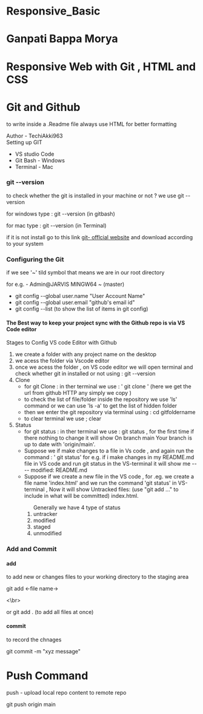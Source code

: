 # Responsive_Basic

<h1> Ganpati Bappa Morya <h1>

Responsive Web with Git , HTML and CSS

<h1> Git and Github</h1>
<p> to write inside a .Readme file always use HTML for better formatting</p>
Author - TechiAkki963
</br>
Setting up GIT
<ul>
  <li> VS studio Code</li>
   <li> Git Bash - Windows</li>
  <li> Terminal - Mac</li>
</ul>

<h3>git --version</h3>
<p> to check whether the git is installed in your machine or not ? we use git --version</p>
<p> for windows type : git --version (in gitbash)</p>
<p> for mac type : git --version (in Terminal)</p>
<p> if it is not install go to this link <a href="https://git-scm.com/downloads">git- offlcial website</a> and download according to your system</p>

<h3> Configuring the Git</h3>
<p> if we see  '~'  tild symbol that means we are in our root directory </p>
<p> for e.g. - Admin@JARVIS MINGW64 ~ (master)</p>
<ul>
  <li>
    git config --global user.name "User Account Name"
  </li>
    <li>
    git config --global user.email "github's email id"
  </li>
    <li>
    git config --list  (to show the list of items in git config)
  </li>
</ul>

<h4> The Best way to keep your project sync with the Github repo is via VS Code editor</h4>
<p> Stages to Config VS code Editor with Github</p>
<ol>
  <li>
     we create a folder with any project name on the desktop 
  </li>
  <li>
    we acess the folder via Vscode editor
  </li>
  <li>
    once we acess the folder , on VS code editor we will open terminal and check whether git in installed or not using : git --version
  </li>
  <li> Clone 
  <ul>
    <li> for git Clone : in ther terminal we use : ' git clone <url from github repo>' (here we get the url from github HTTP any simply we copy )</li>
    <li> to check the list of file/folder inside the repository we use 'ls' command or we can use 'ls -a' to get the list of hidden folder</li>
    <li> then we enter the git repository via terminal using : cd gitfoldername</li>
    <li> to clear terminal we use ; clear</li>
   
  </ul>
      
  </li>
    <li> Status
  <ul>
    <li> for git status : in ther terminal we use : git status , for the first time if there nothing to change it will show On branch main
Your branch is up to date with 'origin/main'.</li>
    <li> Suppose we if make changes to a file in Vs code , and again run the command : ' git status' for e.g. if i make changes in my README.md file in VS code and run git status in the VS-terminal it will show me ---- modified:   README.md</li>
    <li> Suppose if we create a new  file in the VS code , for .eg. we create a file name 'index.html' and we run the command 'git status' in VS-terminal , Now it will show Untracked files:
  (use "git add <file>..." to include in what will be committed)
        index.html. 
    <ol> Generally we have 4 type of status 
    <li> untracker </li>
    <li> modified </li>
    <li> staged </li>
    <li> unmodified </li>
    </ol>
  </li>
  </ul>
  </li>
</ol>


<h3> Add and Commit </h3>
<h4> add </h4>
<p> to add new or changes files to your working directory to the staging area</p>
<p> git add <-file name-> </p><\br>
<p>or git add . (to add all files at once) </p>

<h4> commit </h4>
<p> to record the chnages</p>
<p> git commit -m "xyz message"</p>


<h1> Push Command</h1>
<p> push - upload local repo content to remote repo </p>
<p> git push origin main</p>












